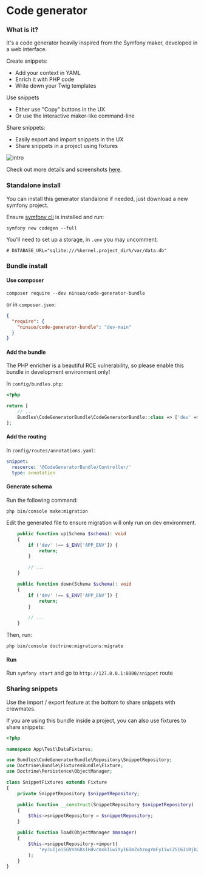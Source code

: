 # Code generator

### What is it?

It's a code generator heavily inspired from the Symfony maker, developed in a web interface.

Create snippets:

- Add your context in YAML
- Enrich it with PHP code
- Write down your Twig templates

Use snippets

- Either use "Copy" buttons in the UX
- Or use the interactive maker-like command-line

Share snippets:

- Easily export and import snippets in the UX
- Share snippets in a project using fixtures

![intro](docs/images/0-intro.png)

Check out more details and screenshots [here](docs/index.md).

### Standalone install

You can install this generator standalone if needed, just download a new symfony project.

Ensure [symfony cli](https://symfony.com/download) is installed and run:

```
symfony new codegen --full
```

You'll need to set up a storage, in `.env` you may uncomment:

```
# DATABASE_URL="sqlite:///%kernel.project_dir%/var/data.db"
```

### Bundle install

#### Use composer

```shell
composer require --dev ninsuo/code-generator-bundle
```

or in `composer.json`:

```json
{
  "require": {
    "ninsuo/code-generator-bundle": "dev-main"
  }
}
```

#### Add the bundle

The PHP enricher is a beautiful RCE vulnerability, so please enable this bundle in development environment only!

In `config/bundles.php`:

```php
<?php

return [
    // ...
    Bundles\CodeGeneratorBundle\CodeGeneratorBundle::class => ['dev' => true],
];
```

#### Add the routing

In `config/routes/annotations.yaml`:

```yaml
snippet:
  resource: '@CodeGeneratorBundle/Controller/'
  type: annotation
```

#### Generate schema

Run the following command:

```shell
php bin/console make:migration
```

Edit the generated file to ensure migration will only run on dev environment.

```php
    public function up(Schema $schema): void
    {
        if ('dev' !== $_ENV['APP_ENV']) {
            return;
        }

        // ...
    }

    public function down(Schema $schema): void
    {
        if ('dev' !== $_ENV['APP_ENV']) {
            return;
        }

        // ...
    }
```

Then, run:

```
php bin/console doctrine:migrations:migrate
```

#### Run

Run `symfony start` and go to `http://127.0.0.1:8000/snippet` route

### Sharing snippets

Use the import / export feature at the bottom to share snippets with crewmates.

If you are using this bundle inside a project, you can also use fixtures to share snippets:

```php
<?php

namespace App\Test\DataFixtures;

use Bundles\CodeGeneratorBundle\Repository\SnippetRepository;
use Doctrine\Bundle\FixturesBundle\Fixture;
use Doctrine\Persistence\ObjectManager;

class SnippetFixtures extends Fixture
{
    private SnippetRepository $snippetRepository;

    public function __construct(SnippetRepository $snippetRepository)
    {
        $this->snippetRepository = $snippetRepository;
    }

    public function load(ObjectManager $manager)
    {
        $this->snippetRepository->import(
            'eyJuIjoiSGVsbG8sIHdvcmxkIiwiYyI6ImZvbzogYmFyIiwiZSI6IiRjb250ZXh0WydiYXonXSA9IHN0cnRvdXBwZXIoJGNvbnRleHRbJ2ZvbyddKTsiLCJmIjpbeyJkIjoiaWYgeW91IHNlYXJjaCBmb3IgbWUsIGknbSBhdCB0aGUge3sgYmF6IH19IiwidCI6IkhlbGxvLCB7eyBmb28gfX0ifV19'
        );
    }
}
```
